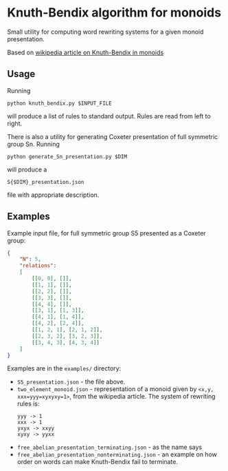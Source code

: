 # Knuth-Bendix algorithm for monoids

Small utility for computing word rewriting systems for a given monoid presentation.

Based on [wikipedia article on Knuth-Bendix in monoids](https://en.wikipedia.org/wiki/Knuth%E2%80%93Bendix_completion_algorithm)

## Usage
Running
```
python knuth_bendix.py $INPUT_FILE
```
will produce a list of rules to standard output. Rules are read from left to right.

There is also a utility for generating Coxeter presentation of full symmetric group Sn. Running
```
python generate_Sn_presentation.py $DIM
```
will produce a
```
S{$DIM}_presentation.json
```
file with appropriate description.


## Examples

Example input file, for full symmetric group S5 presented as a Coxeter group:
```json
{
    "N": 5, 
    "relations": 
    [
        [[0, 0], []],
        [[1, 1], []],
        [[2, 2], []],
        [[3, 3], []],
        [[4, 4], []],
        [[3, 1], [1, 3]],
        [[4, 1], [1, 4]],
        [[4, 2], [2, 4]],
        [[1, 2, 1], [2, 1, 2]],
        [[2, 3, 2], [3, 2, 3]],
        [[3, 4, 3], [4, 3, 4]]
    ]
}
```

Examples are in the `examples/` directory:
  - `S5_presentation.json` - the file above.
  - `two_element_monoid.json` - representation of a monoid given by
  ```<x,y, xxx=yyy=xyxyxy=1>```, from the wikipedia article. The system of rewriting rules is:
    ```
    yyy -> 1
    xxx -> 1
    yxyx -> xxyy
    xyxy -> yyxx
    ```
  - `free_abelian_presentation_terminating.json` - as the name says
  - `free_abelian_presentation_nonterminating.json` - an example on how order on words can make Knuth-Bendix fail to terminate.
  
